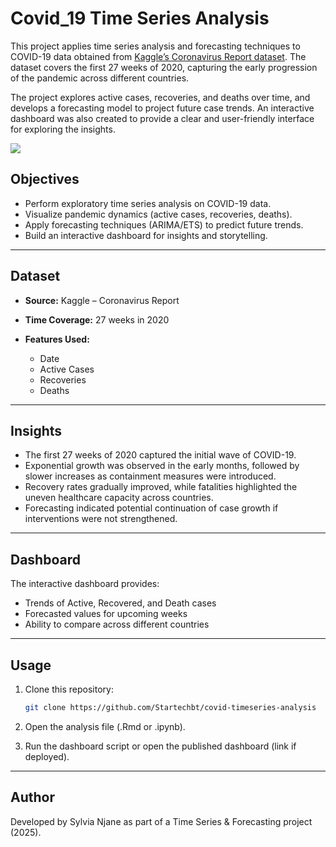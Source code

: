

# Covid_19 Time Series Analysis

This project applies time series analysis and forecasting techniques to COVID-19 data obtained from [Kaggle’s Coronavirus Report dataset](https://www.kaggle.com/datasets/imdevskp/corona-virus-report). The dataset covers the first 27 weeks of 2020, capturing the early progression of the pandemic across different countries.

The project explores active cases, recoveries, and deaths over time, and develops a forecasting model to project future case trends. An interactive dashboard was also created to provide a clear and user-friendly interface for exploring the insights.

<a href="https://covid-timeseries-analysis.netlify.app/" target="_blank">
  <img src="https://img.shields.io/badge/LIVE_DEMO-Click_Here-blue?style=for-the-badge&logo=github" />
</a>

## Objectives

* Perform exploratory time series analysis on COVID-19 data.
* Visualize pandemic dynamics (active cases, recoveries, deaths).
* Apply forecasting techniques (ARIMA/ETS) to predict future trends.
* Build an interactive dashboard for insights and storytelling.

---

## Dataset

* **Source:** Kaggle – Coronavirus Report
* **Time Coverage:** 27 weeks in 2020
* **Features Used:**

  * Date
  * Active Cases
  * Recoveries
  * Deaths

---

## Insights

* The first 27 weeks of 2020 captured the initial wave of COVID-19.
* Exponential growth was observed in the early months, followed by slower increases as containment measures were introduced.
* Recovery rates gradually improved, while fatalities highlighted the uneven healthcare capacity across countries.
* Forecasting indicated potential continuation of case growth if interventions were not strengthened.

---

## Dashboard

The interactive dashboard provides:

* Trends of Active, Recovered, and Death cases
* Forecasted values for upcoming weeks
* Ability to compare across different countries

---

## Usage

1. Clone this repository:

   ```bash
   git clone https://github.com/Startechbt/covid-timeseries-analysis
   ```
2. Open the analysis file (.Rmd or .ipynb).
3. Run the dashboard script or open the published dashboard (link if deployed).

---

## Author

Developed by Sylvia Njane as part of a Time Series & Forecasting project (2025).


